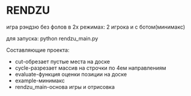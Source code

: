RENDZU 
=====

игра рэндзю без фолов в 2х режимах:
2 игрока и с ботом(минимакс)

для запуска: python rendzu_main.py

Составляющие проекта:

* cut-обрезает пустые места на доске
* cycle-разрезает массив на строчки по 4ем направлениям
* evaluate-функция оценки позиции на доске
* example-минимакс
* rendzu_main-основа игры и отрисовка 
